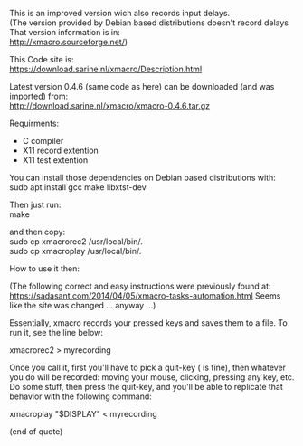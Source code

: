 This is an improved version wich also records input delays.\
(The version provided by Debian based distributions doesn't record delays\
That version information is in:\
http://xmacro.sourceforge.net/)

This Code site is:\
https://download.sarine.nl/xmacro/Description.html

Latest version 0.4.6 (same code as here) can be downloaded (and was imported) from:\
http://download.sarine.nl/xmacro/xmacro-0.4.6.tar.gz

Requirments:
* C compiler
* X11 record extention
* X11 test extention

You can install those dependencies on Debian based distributions with:\
sudo apt install gcc make libxtst-dev

Then just run:\
make

and then copy:\
sudo cp xmacrorec2 /usr/local/bin/.\
sudo cp xmacroplay /usr/local/bin/.


How to use it then:

(The following correct and easy instructions were previously found at: https://sadasant.com/2014/04/05/xmacro-tasks-automation.html Seems like the site was changed ... anyway ...)

Essentially, xmacro records your pressed keys and saves them to a file. To run it, see the line below:

xmacrorec2 > myrecording

Once you call it, first you'll have to pick a quit-key (<Esc> is fine), then whatever you do will be recorded: moving your mouse, clicking, pressing any key, etc. Do some stuff, then press the quit-key, and you'll be able to replicate that behavior with the following command:

xmacroplay "$DISPLAY" < myrecording

(end of quote)